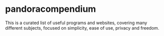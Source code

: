 # pandoracompendium
This is a curated list of useful programs and websites, covering many different subjects, focused on simplicity, ease of use, privacy and freedom.
